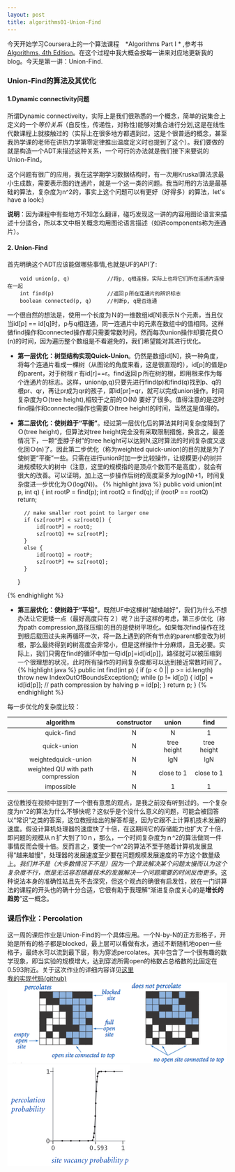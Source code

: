 ```yaml
---
layout: post
title: algorithms01-Union-Find
---
```


今天开始学习Coursera上的一个算法课程　*Algorithms Part I * ,参考书[Algorithms, 4th Edition](http://algs4.cs.princeton.edu/home/)。在这个过程中我大概会按每一讲来对应地更新我的blog。今天是第一讲：Union-Find.


### Union-Find的算法及其优化

#### 1.Dynamic connectivity问题
所谓Dynamic connectiveity，实际上是我们很熟悉的一个概念，简单的说集合上定义的一个*等价关系*（自反性，传递性，对称性)能够对集合进行分划,这是在线性代数课程上就接触过的（实际上在很多地方都遇到过，这是个很普适的概念，甚至我热学课的老师在讲热力学第零定律推出温度定义时也提到了这个）。我们要做的就是构造一个ADT来描述这种关系，一个可行的办法就是我们接下来要说的Union-Find。

这个问题有很广的应用，我在这学期学习数据结构时，有一次用Kruskal算法求最小生成数，需要表示图的连通片，就是一个这一类的问题。我当时用的方法是最基础的算法，复杂度为n^2的，事实上这个问题可以有更好（好得多）的算法，let's have a look:)

**说明**：因为课程中有些地方不知怎么翻译，碰巧发现这一讲的内容用图论语言来描述十分适合，所以本文中相关概念均用图论语言描述（如讲components称为连通片）。

#### 2. Union-Find
首先明确这个ADT应该能做哪些事情,也就是UF的API了: 

~~~ 
    void union(p, q)            //将p, q相连接，实际上也将它们所在连通片连接在一起  
    int find(p)                 //返回ｐ所在连通片的辨识标志  
    boolean connected(p, q)     //判断p, q是否连通  
~~~
一个很自然的想法是，使用一个长度为Ｎ的一维数组id[N]表示Ｎ个元素，当且仅当id[p] == id[q]时，p与q相连通，同一连通片中的元素在数组中的值相同。这样做find操作和connected操作都只需要常数时间，然而每次union操作却要花费Ｏ(n)的时间，因为遍历整个数组是不看避免的，我们希望能对其进行优化。

* **第一层优化：树型结构实现Quick-Union**。仍然是数组id[N]，换一种角度，将每个连通片看成一棵树（从图论的角度来看，这是很直观的），id[p]的值是p的parent，对于树根ｒ有id[r]==r。find返回ｐ所在树的根，即用根来作为每个连通片的标志。这样，union(p,q)只要先进行find(p)和find(q)找到p、q的根pr、qr，再让pr成为qr的孩子，即id[pr]=qr，就可以完成union操作。时间复杂度为Ｏ(tree height),相较于之前的Ｏ(N)
要好了很多。值得注意的是这时find操作和connected操作也需要Ｏ(tree height)的时间，当然这是值得的。  

* **第二层优化：使树趋于“平衡”**。经过第一层优化后的算法其时间复杂度降到了Ｏ(tree height)，但算法对tree height完全没有采取限制措施，换言之，最差情况下，一颗“歪脖子树”的tree height可以达到N,这时算法的时间复杂度又退化回Ｏ(n)了。因此第二步优化（称为weighted quick-union)的目的就是为了使树更“平衡”一些。只需在进行union时加一步比较操作，让规模更小的树并进规模较大的树中（注意，这里的规模指的是顶点个数而不是高度），就会有很大的改善。可以证明，加上这一步操作后树的高度至多为log(N)+1，时间复杂度进一步优化为Ｏ(log(N))。 
{% highlight java %}
public void union(int p, int q) {
        int rootP = find(p);
        int rootQ = find(q);
        if (rootP == rootQ) return;

        // make smaller root point to larger one
        if (sz[rootP] < sz[rootQ]) { 
            id[rootP] = rootQ; 
            sz[rootQ] += sz[rootP]; 
        }
        else { 
            id[rootQ] = rootP; 
            sz[rootP] += sz[rootQ]; 
        }
    }

{% endhighlight %} 

* **第三层优化：使树趋于“平坦”**。既然UF中这棵树“越矮越好”，我们为什么不想办法让它更矮一点（最好高度只有２）呢？出于这样的考虑，第三步优化（称为path compression,路径压缩)的目的是使树平坦化。如果每次find操作在找到根后载回过头来再循环一次，将一路上遇到的所有节点的parent都变改为树根，那么最终得到的树高度会非常小，但是这样操作十分麻烦，且无必要。实际上，我们只需在find的循环中加一句id[p]=id[id[p]]，路径就可以被压缩到一个很理想的状况，此时所有操作的时间复杂度都可以达到接近常数时间了。
{% highlight java %}
public int find(int p) {
        if (p < 0 || p >= id.length) throw new IndexOutOfBoundsException();
        while (p != id[p]) {
            id[p] = id[id[p]];    // path compression by halving
            p = id[p];
        }
        return p;
    }
{% endhighlight %}

每一步优化的复杂度比较：

|algorithm           | constructor | union       | find        |
|:------------------:|:-----------:|:-----------:|:-----------:|
|quick-find          |N            |N            |1            |
|quick-union         |N            |tree height  |tree height  |
|weightedquick-union |N            |lgN          |lgN          |
|weighted QU with path compression|N|close to 1  |close to 1   |
|impossible          |N            |1            |1            |    
  
这位教授在视频中提到了一个很有意思的观点，是我之前没有听到过的。一个复杂度为n^2的算法为什么不够快呢？这似乎是个没什么意义的问题，可能会被回答以“常识”之类的答案，这位教授给出的解答却是，因为它跟不上计算机技术发展的速度。假设计算机处理器的速度快了十倍，在这期间它的存储能力也扩大了十倍，即问题的规模从ｎ扩大到了10ｎ，那么，一个时间复杂度为ｎ^2的算法做同一件事情反而会慢十倍。反而言之，要使一个n^2的算法不至于随着计算机发展显得“越来越慢”，处理器的发展速度至少要在问题规模发展速度的平方这个数量级上。*我们并不是（大多数情况下不是）因为一个算法解决某个问题太慢而认为这个复杂度不行，而是无法容忍随着技术的发展解决一个问题需要的时间反而更多*。这种说法本身的准确性姑且先不去深究，但这个观点的确很有启发性，放在一门讲算法的课程的开头也的确十分合适，它很有助于我理解“渐进复杂度关心的是**增长的趋势**”这一概念。


### 课后作业：Percolation
这一周的课后作业是Union-Find的一个具体应用。一个N-by-N的正方形格子，开始是所有的格子都是blocked，最上层可以看做有水，通过不断随机地open一些格子，最终水可以流到最下层，称为穿滤percolates。其中包含了一个很有趣的数学现象，即当实验的规模增大，达到穿滤所需open的格数占总格数的比固定在0.593附近。关于这次作业的详细内容详见[这里](http://coursera.cs.princeton.edu/algs4/assignments/percolation.html)  
[我的实现代码(github)](https://github.com/yaokai1117/algs4.git) 
![per1](/images/percolates.png) ![per2](/images/percolation-threshold100.png)


